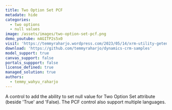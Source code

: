```yaml
---
title: Two Option Set PCF
metadate: hide
categories:
  - two options
  - null values
image: /assets/images/two-option-set-pcf.png
demo_youtube: mAGITP2s5x0
visit: 'https://temmyraharjo.wordpress.com/2023/05/14/xrm-utility-getentitymetadata-to-get-the-localized-label/'
download: 'https://github.com/temmyraharjo/dynamics-crm-samples'
model_support: true
canvas_support: false
portals_suppport: false
license_defined: true
managed_solution: true
authors:
  - temmy_wahyu_raharjo
---
```

A control to add the ability to set null value for Two Option Set attribute (beside 'True' and 'False). The PCF control also support multiple languages.

